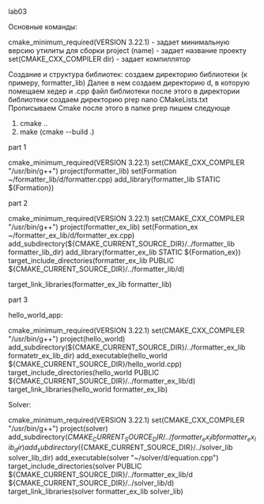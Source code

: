 lab03

Основные команды:

cmake_minimum_required(VERSION 3.22.1) - задает минимальную версию утилиты для сборки
project (name) - задает название проекту
set(CMAKE_CXX_COMPILER dir) - задает компиллятор

Создание и структура библиотек:
создаем директорию библиотеки (к примеру, formatter_lib)
Далее в нем создаем директорию d, в которую помещаем хедер и .cpp файл библиотеки
после этого в директории библиотеки создаем директорию prep
nano CMakeLists.txt
Прописываем Cmake
после этого в папке prep пишем следующе
1. cmake ..
2. make (cmake --build .)

part 1

cmake_minimum_required(VERSION 3.22.1)
set(CMAKE_CXX_COMPILER "/usr/bin/g++")
project(formatter_lib)
set(Formation ~/formatter_lib/d/formatter.cpp)
add_library(formatter_lib STATIC ${Formation})

part 2

cmake_minimum_required(VERSION 3.22.1)
set(CMAKE_CXX_COMPILER "/usr/bin/g++")
project(formatter_ex_lib)
set(Formation_ex ~/formatter_ex_lib/d/formatter_ex.cpp)
add_subdirectory(${CMAKE_CURRENT_SOURCE_DIR}/../formatter_lib formatter_lib_dir)
add_library(formatter_ex_lib STATIC ${Formation_ex})
target_include_directories(formatter_ex_lib PUBLIC ${CMAKE_CURRENT_SOURCE_DIR}/../formatter_lib/d)

target_link_libraries(formatter_ex_lib formatter_lib)

part 3

hello_world_app:

cmake_minimum_required(VERSION 3.22.1)
set(CMAKE_CXX_COMPILER "/usr/bin/g++")
project(hello_world)
add_subdirectory(${CMAKE_CURRENT_SOURCE_DIR}/../formatter_ex_lib formatetr_ex_lib_dir)
add_executable(hello_world ${CMAKE_CURRENT_SOURCE_DIR}/hello_world.cpp)
target_include_directories(hello_world PUBLIC ${CMAKE_CURRENT_SOURCE_DIR}/../formatter_ex_lib/d)
target_link_libraries(hello_world formatter_ex_lib)

Solver:

cmake_minimum_required(VERSION 3.22.1)
set(CMAKE_CXX_COMPILER "/usr/bin/g++")
project(solver)
add_subdirectory(${CMAKE_CURRENT_SOURCE_DIR}/../formatter_ex_lib formatter_ex_lib_dir)
add_subdirectory(${CMAKE_CURRENT_SOURCE_DIR}/../solver_lib solver_lib_dir)
add_executable(solver "~/solver/d/equation.cpp")
target_include_directories(solver PUBLIC ${CMAKE_CURRENT_SOURCE_DIR}/../formatter_ex_lib/d ${CMAKE_CURRENT_SOURCE_DIR}/../solver_lib/d)
target_link_libraries(solver formatter_ex_lib solver_lib)

